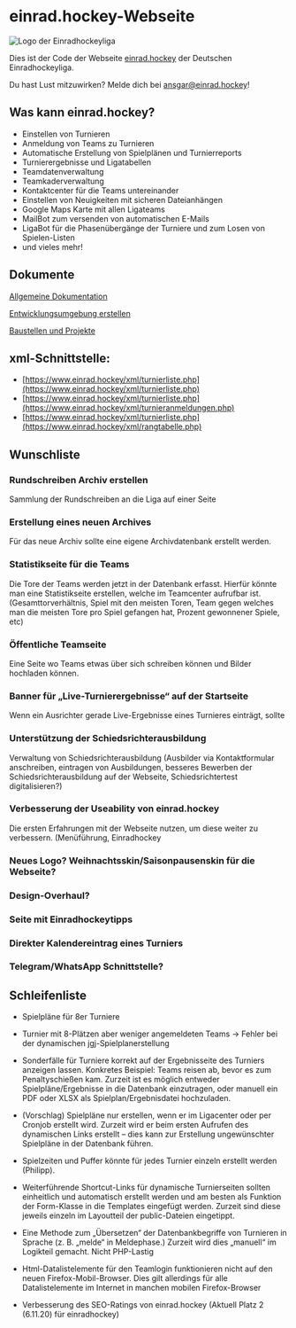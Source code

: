 # einrad.hockey-Webseite
![Logo der Einradhockeyliga](https://einrad.hockey/bilder/logo_lang_small.png)

Dies ist der Code der Webseite [einrad.hockey](https://einrad.hockey) der Deutschen Einradhockeyliga.

Du hast Lust mitzuwirken? Melde dich bei ansgar@einrad.hockey!

## Was kann einrad.hockey?

* Einstellen von Turnieren 
* Anmeldung von Teams zu Turnieren
* Automatische Erstellung von Spielplänen und Turnierreports
* Turnierergebnisse und Ligatabellen
* Teamdatenverwaltung
* Teamkaderverwaltung
* Kontaktcenter für die Teams untereinander
* Einstellen von Neuigkeiten mit sicheren Dateianhängen
* Google Maps Karte mit allen Ligateams
* MailBot zum versenden von automatischen E-Mails
* LigaBot für die Phasenübergänge der Turniere und zum Losen von Spielen-Listen
* und vieles mehr!

## Dokumente

[Allgemeine Dokumentation](http://einrad.hockey/dokumente/dokumetation/allgemeine_dokumentation.pdf)

[Entwicklungsumgebung erstellen](http://einrad.hockey/dokumente/dokumetation/entwicklungsumgebung_erstellen.pdf)

[Baustellen und Projekte](http://einrad.hockey/dokumente/dokumetation/baustellen_und_projekte.pdf)

## xml-Schnittstelle:

* [https://www.einrad.hockey/xml/turnierliste.php](https://www.einrad.hockey/xml/turnierliste.php)
* [https://www.einrad.hockey/xml/turnierliste.php](https://www.einrad.hockey/xml/turnieranmeldungen.php)
* [https://www.einrad.hockey/xml/turnierliste.php](https://www.einrad.hockey/xml/rangtabelle.php)



## Wunschliste
### Rundschreiben Archiv erstellen
Sammlung der Rundschreiben an die Liga auf einer Seite
### Erstellung eines neuen Archives
Für das neue Archiv sollte eine eigene Archivdatenbank erstellt werden.
### Statistikseite für die Teams
Die Tore der Teams werden jetzt in der Datenbank erfasst. Hierfür könnte man eine Statistikseite erstellen, welche im Teamcenter aufrufbar ist. (Gesamttorverhältnis, Spiel mit den meisten Toren, Team gegen welches man die meisten Tore pro Spiel gefangen hat, Prozent gewonnener Spiele, etc)
### Öffentliche Teamseite
Eine Seite wo Teams etwas über sich schreiben können und Bilder hochladen können.
### Banner für „Live-Turnierergebnisse“ auf der Startseite
Wenn ein Ausrichter gerade Live-Ergebnisse eines Turnieres einträgt, sollte 
### Unterstützung der Schiedsrichterausbildung
Verwaltung von Schiedsrichterausbildung (Ausbilder via Kontaktformular anschreiben, eintragen von Ausbildungen, besseres Bewerben der Schiedsrichterausbildung auf der Webseite, Schiedsrichtertest digitalisieren?)
### Verbesserung der Useability von einrad.hockey
Die ersten Erfahrungen mit der Webseite nutzen, um diese weiter zu verbessern. (Menüführung, Einradhockey
### Neues Logo? Weihnachtsskin/Saisonpausenskin für die Webseite?
### Design-Overhaul?
### Seite mit Einradhockeytipps
### Direkter Kalendereintrag eines Turniers
### Telegram/WhatsApp Schnittstelle?

## Schleifenliste

* Spielpläne für 8er Turniere

* Turnier mit 8-Plätzen aber weniger angemeldeten Teams -> Fehler bei der dynamischen jgj-Spielplanerstellung

* Sonderfälle für Turniere korrekt auf der Ergebnisseite des Turniers anzeigen lassen. Konkretes Beispiel: Teams reisen ab, bevor es zum Penaltyschießen kam. Zurzeit ist es möglich entweder Spielpläne/Ergebnisse in die Datenbank einzutragen, oder manuell ein PDF oder XLSX als Spielplan/Ergebnisdatei hochzuladen.

* (Vorschlag) Spielpläne nur erstellen, wenn er im Ligacenter oder per Cronjob erstellt wird. Zurzeit wird er beim ersten Aufrufen des dynamischen Links erstellt – dies kann zur Erstellung ungewünschter Spielpläne in der Datenbank führen.

* Spielzeiten und Puffer könnte für jedes Turnier einzeln erstellt werden (Philipp).

* Weiterführende Shortcut-Links für dynamische Turnierseiten sollten einheitlich und automatisch erstellt werden und am besten als Funktion der Form-Klasse in die Templates eingefügt werden. Zurzeit sind diese jeweils einzeln im Layoutteil der public-Dateien eingetippt.

* Eine Methode zum „Übersetzen“ der Datenbankbegriffe von Turnieren in Sprache (z. B. „melde“ in Meldephase.) Zurzeit wird dies „manuell“ im Logikteil gemacht.
Nicht PHP-Lastig

* Html-Datalistelemente für den Teamlogin funktionieren nicht auf den neuen Firefox-Mobil-Browser. Dies gilt allerdings für alle Datalistelemente im Internet in manchen mobilen Firefox-Browser

* Verbesserung des SEO-Ratings von einrad.hockey (Aktuell Platz 2 (6.11.20) für einradhockey)
